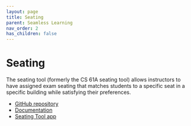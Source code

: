 ```yaml
---
layout: page
title: Seating
parent: Seamless Learning
nav_order: 2
has_children: false
---
```


# Seating

The seating tool (formerly the CS 61A seating tool) allows instructors to have assigned exam seating that matches
students to a specific seat in a specific building while satisfying their preferences.

- [GitHub repository](https://github.com/berkeley-cdss/seating)
- [Documentation](https://github.com/berkeley-cdss/seating/wiki)
- [Seating Tool app](http://seating.eecs.cloud/)
